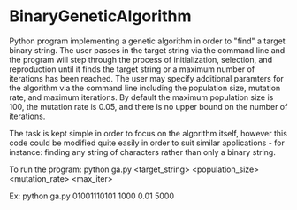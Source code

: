 # BinaryGeneticAlgorithm
Python program implementing a genetic algorithm in order to "find" a target binary string. The user passes in the target string via the command line and the program will step through the process of initialization, selection, and reproduction until it finds the target string or a maximum number of iterations has been reached. The user may specify additional paramters for the algorithm via the command line including the population size, mutation rate, and maximum iterations. By default the maximum population size is 100, the mutation rate is 0.05, and there is no upper bound on the number of iterations.

The task is kept simple in order to focus on the algorithm itself, however this code could be modified quite easily in order to suit similar applications - for instance: finding any string of characters rather than only a binary string.

To run the program:
python ga.py <target_string> <population_size> <mutation_rate> <max_iter>

Ex: python ga.py 01001110101 1000 0.01 5000
